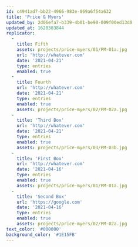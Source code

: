 ```yaml
---
id: c4941ad7-bb22-4966-983e-069a6f54a632
title: 'Price & Myers'
updated_by: 2d06efa7-b339-4b01-be90-009f00ed13d0
updated_at: 1620383844
replicator:
  -
    title: Fifth
    assets: projects/price-myers/01/PM-01a.jpg
    url: 'http://whatever.com'
    date: '2021-04-21'
    type: entries
    enabled: true
  -
    title: Fourth
    url: 'http://whatever.com'
    date: '2021-04-21'
    type: entries
    enabled: true
    assets: projects/price-myers/02/PM-02a.jpg
  -
    title: 'Third Box'
    url: 'http://whatever.com'
    date: '2021-04-21'
    type: entries
    enabled: true
    assets: projects/price-myers/03/PM-03b.jpg
  -
    title: 'First Box'
    url: 'http://whatever.com'
    date: '2021-04-16'
    type: entries
    enabled: true
    assets: projects/price-myers/01/PM-01a.jpg
  -
    title: 'Second Box'
    url: 'https://google.com'
    date: '2021-04-16'
    type: entries
    enabled: true
    assets: projects/price-myers/02/PM-02a.jpg
text_color: '#000000'
background_color: '#1E15FB'
---
```

